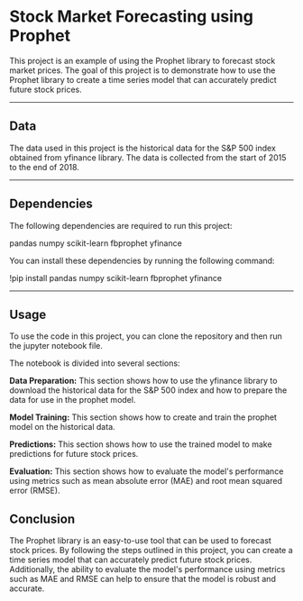 # Stock Market Forecasting using Prophet

This project is an example of using the Prophet library to forecast stock market prices. The goal of this project is to demonstrate how to use the Prophet library to create a time series model that can accurately predict future stock prices.

---

## Data
The data used in this project is the historical data for the S&P 500 index obtained from yfinance library. The data is collected from the start of 2015 to the end of 2018.

---

## Dependencies

The following dependencies are required to run this project:

pandas
numpy
scikit-learn
fbprophet
yfinance

You can install these dependencies by running the following command:

!pip install pandas numpy scikit-learn fbprophet yfinance

---

## Usage

To use the code in this project, you can clone the repository and then run the jupyter notebook file.

The notebook is divided into several sections:

**Data Preparation:** This section shows how to use the yfinance library to download the historical data for the S&P 500 index and how to prepare the data for use in the prophet model.

**Model Training:** This section shows how to create and train the prophet model on the historical data.

**Predictions:** This section shows how to use the trained model to make predictions for future stock prices.

**Evaluation:** This section shows how to evaluate the model's performance using metrics such as mean absolute error (MAE) and root mean squared error (RMSE).

## Conclusion

The Prophet library is an easy-to-use tool that can be used to forecast stock prices. By following the steps outlined in this project, you can create a time series model that can accurately predict future stock prices. Additionally, the ability to evaluate the model's performance using metrics such as MAE and RMSE can help to ensure that the model is robust and accurate.